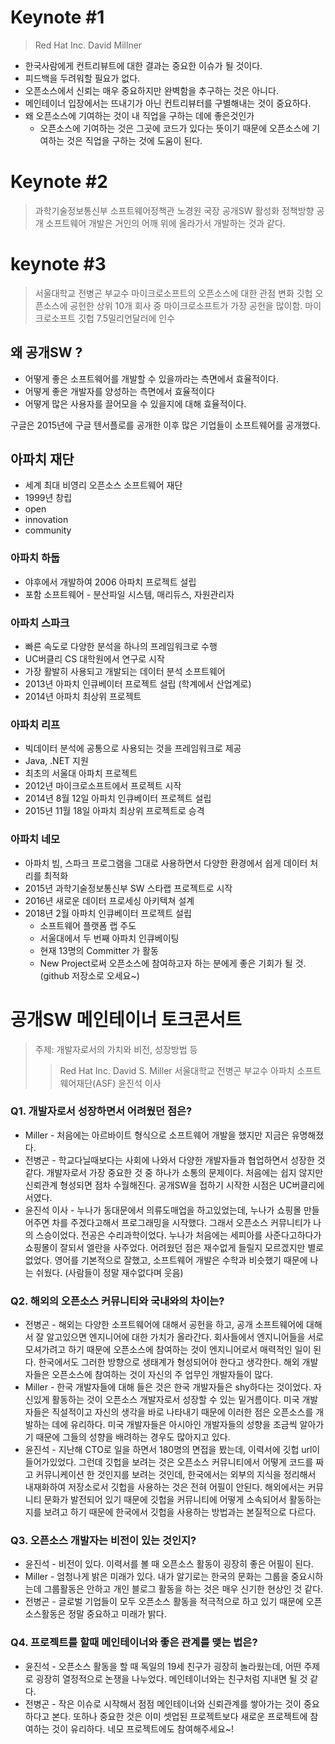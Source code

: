 # Keynote #1
>Red Hat Inc. David Millner 
- 한국사람에게 컨트리뷰트에 대한 결과는 중요한 이슈가 될 것이다.
- 피드백을 두려워할 필요가 없다.
- 오픈소스에서 신뢰는 매우 중요하지만 완벽함을 추구하는 것은 아니다.
- 메인테이너 입장에서는 뜨내기가 아닌 컨트리뷰터를 구별해내는 것이 중요하다.
- 왜 오픈소스에 기여하는 것이 내 직업을 구하는 데에 좋은것인가
  - 오픈소스에 기여하는 것은 그곳에 코드가 있다는 뜻이기 때문에 오픈소스에 기여하는 것은 직업을 구하는 것에 도움이 된다.

# Keynote #2
>과학기술정보통신부 소프트웨어정책관 노경원 국장
공개SW 활성화 정책방향
공개 소프트웨어 개발은 거인의 어깨 위에 올라가서 개발하는 것과 같다.

# keynote #3
>서울대학교 전병곤 부교수
마이크로소프트의 오픈소스에 대한 관점 변화
깃헙 오픈소스에 공헌한 상위 10개 회사 중 마이크로소프트가 가장 공헌을 많이함.
마이크로소프트 깃헙 7.5밀리언달러에 인수

## 왜 공개SW ?
- 어떻게 좋은 소프트웨어를 개발할 수 있을까라는 측면에서 효율적이다.
- 어떻게 좋은 개발자를 양성하는 측면에서 효율적이다
- 어떻게 많은 사용자를 끌어모을 수 있을지에 대해 효율적이다.

구글은 2015년에 구글 텐서플로를 공개한 이후 많은 기업들이 소프트웨어를 공개했다.

## 아파치 재단
  - 세계 최대 비영리 오픈소스 소프트웨어 재단
  - 1999년 창립
  - open
  - innovation
  - community
### 아파치 하둡
  - 야후에서 개발하여 2006 아파치 프로젝트 설립
  - 포함 소프트웨어 - 분산파일 시스템, 매리듀스, 자원관리자
### 아파치 스파크
  - 빠른 속도로 다양한 분석을 하나의 프레임워크로 수행
  - UC버클리 CS 대학원에서 연구로 시작
  - 가장 활발히 사용되고 개발되는 데이터 분석 소프트웨어
  - 2013년 아파치 인큐베이터 프로젝트 설립 (학계에서 산업계로)
  - 2014년 아파치 최상위 프로젝트
### 아파치 리프
  - 빅데이터 분석에 공통으로 사용되는 것을 프레임워크로 제공
  - Java, .NET 지원
  - 최초의 서울대 아파치 프로젝트
  - 2012년 마이크로소프트에서 프로젝트 시작
  - 2014년 8월 12일 아파치 인큐베이터 프로젝트 설립
  - 2015년 11월 18일 아파치 최상위 프로젝트로 승격
### 아파치 네모
  - 아파치 빔, 스파크 프로그램을 그대로 사용하면서 다양한 환경에서 쉽게 데이터 처리를 최적화
  - 2015년 과학기술정보통신부 SW 스타랩 프로젝트로 시작
  - 2016년 새로운 데이터 프로세싱 아키텍쳐 설계
  - 2018년 2월 아파치 인큐베이터 프로젝트 설립
    - 소프트웨어 플랫폼 랩 주도
    - 서울대에서 두 번째 아파치 인큐베이팅
    - 현재 13명의 Committer 가 활동
    - New Project로써 오픈소스에 참여하고자 하는 분에게 좋은 기회가 될 것. (github 저장소로 오세요~)
    
# 공개SW 메인테이너 토크콘서트
>주제: 개발자로서의 가치와 비전, 성장방법 등
>>Red Hat Inc. David S. Miller
>>서울대학교 전병곤 부교수
>>아파치 소프트웨어재단(ASF) 윤진석 이사

### Q1. 개발자로서 성장하면서 어려웠던 점은?
- Miller - 처음에는 아르바이트 형식으로 소프트웨어 개발을 했지만 지금은 유명해졌다.
- 전병곤 - 학교다닐때보다는 사회에 나와서 다양한 개발자들과 협업하면서 성장한 것 같다. 개발자로서 가장 중요한 것 중 하나가 소통의 문제이다. 처음에는 쉽지 않지만 신뢰관계 형성되면 점차 수월해진다.
공개SW을 접하기 시작한 시점은 UC버클리에서였다.
- 윤진석 이사 - 누나가 동대문에서 의류도매업을 하고있었는데, 누나가 쇼핑몰 만들어주면 차를 주겠다고해서 프로그래밍을 시작했다. 그래서 오픈소스 커뮤니티가 나의 스승이었다. 전공은 수리과학이었다. 누나가 처음에는 세피아를 사준다고하다가 쇼핑몰이 잘되서 엘란을 사주었다. 어려웠던 점은 재수없게 들릴지 모르겠지만 별로 없었다. 영어를 기본적으로 잘했고, 소프트웨어 개발은 수학과 비슷했기 때문에 나는 쉬웠다. (사람들이 정말 재수없다며 웃음)
  
### Q2. 해외의 오픈소스 커뮤니티와 국내와의 차이는?
- 전병곤 - 해외는 다양한 소프트웨어에 대해서 공헌을 하고, 공개 소프트웨어에 대해서 잘 알고있으면 엔지니어에 대한 가치가 올라간다. 회사들에서 엔지니어들을 서로 모셔가려고 하기 때문에 오픈소스에 참여하는 것이 엔지니어로서 매력적인 일이 된다. 한국에서도 그러한 방향으로 생태계가 형성되어야 한다고 생각한다. 해외 개발자들은 오픈소스에 참여하는 것이 자신의 주 업무인 개발자들이 많다.
- Miller - 한국 개발자들에 대해 들은 것은 한국 개발자들은 shy하다는 것이었다. 자신있게 활동하는 것이 오픈소스 개발자로서 성장할 수 있는 밑거름이다. 미국 개발자들은 직설적이고 자신의 생각을 바로 나타내기 때문에 이러한 점은 오픈소스를 개발하는 데에 유리하다. 미국 개발자들은 아시아인 개발자들의 성향을 조금씩 알아가기 때문에 그들의 성향을 배려하는 경우도 많아지고 있다.
- 윤진석 - 지난해 CTO로 일을 하면서 180명의 면접을 봤는데, 이력서에 깃헙 url이 들어가있었다. 그런데 깃헙을 보려는 것은 오픈소스 커뮤니티에서 어떻게 코드를 짜고 커뮤니케이션 한 것인지를 보려는 것인데, 한국에서는 외부의 지식을 정리해서 내재화하여 저장소로서 깃헙을 사용하는 것은 전혀 어필이 안된다. 해외에서는 커뮤니티 문화가 발전되어 있기 때문에 깃헙을 커뮤니티에 어떻게 소속되어서 활동하는지를 보려고 하기 때문에 한국에서 깃헙을 사용하는 방법과는 본질적으로 다르다.

### Q3. 오픈소스 개발자는 비전이 있는 것인지?
- 윤진석 - 비전이 있다. 이력서를 볼 때 오픈소스 활동이 굉장히 좋은 어필이 된다.
- Miller - 엄청나게 밝은 미래가 있다. 내가 알기로는 한국의 문화는 그룹을 중요시하는데 그룹활동은 안하고 개인 블로그 활동을 하는 것은 매우 신기한 현상인 것 같다.
- 전병곤 - 글로벌 기업들이 모두 오픈소스 활동을 적극적으로 하고 있기 때문에 오픈소스활동은 정말 중요하고 미래가 밝다.

### Q4. 프로젝트를 할때 메인테이너와 좋은 관계를 맺는 법은?
- 윤진석 - 오픈소스 활동을 할 때 독일의 19세 친구가 굉장히 놀라웠는데, 어떤 주제로 굉장히 열정적으로 논쟁을 나누었다. 메인테이너와는 친구처럼 지내면 될 것 같다.
- 전병곤 - 작은 이슈로 시작해서 점점 메인테이너와 신뢰관계를 쌓아가는 것이 중요하다고 본다. 또하나 중요한 것은 이미 셋업된 프로젝트보다 새로운 프로젝트에 참여하는 것이 유리하다. 네모 프로젝트에도 참여해주세요~!
